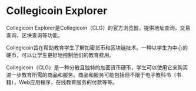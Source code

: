 # Collegicoin Explorer


Collegicoin Explorer是Collegicoin（CLG）的官方浏览器，提供地址查询，交易查询，区块查询等功能。

Collegicoin旨在帮助教育学生了解加密货币和区块链技术。一种以学生为中心的硬币，可以让学生更好地控制他们的教育费用。

Collegicoin（CLG）是一种分散且独特的加密货币硬币，学生可以使用它来购买进一步教育所需的商品和服务。商品和服务可能包括但不限于电子教科书（书籍），Web应用程序，在线教育服务的付款等等。
